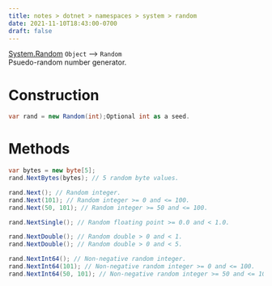 ```yaml
---
title: notes > dotnet > namespaces > system > random
date: 2021-11-10T18:43:00-0700
draft: false
---
```

[System.Random](https://docs.microsoft.com/en-us/dotnet/api/system.random?view=net-6.0)
`Object` –> `Random`  
Psuedo-random number generator.

# Construction
```cs
var rand = new Random(int);Optional int as a seed.
```

# Methods
```cs
var bytes = new byte[5];
rand.NextBytes(bytes); // 5 random byte values.

rand.Next(); // Random integer.
rand.Next(101); // Random integer >= 0 and <= 100.
rand.Next(50, 101); // Random integer >= 50 and <= 100.

rand.NextSingle(); // Random floating point >= 0.0 and < 1.0.

rand.NextDouble(); // Random double > 0 and < 1.
rand.NextDouble(); // Random double > 0 and < 5.

rand.NextInt64(); // Non-negative random integer.
rand.NextInt64(101); // Non-negative random integer >= 0 and <= 100.
rand.NextInt64(50, 101); // Non-negative random integer >= 50 and <= 100.
```
